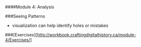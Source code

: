 ####Module 4: Analysis

###Seeing Patterns

* visualization can help identify holes or mistakes

###[Exercises][http://workbook.craftingdigitalhistory.ca/module-4/Exercises/]